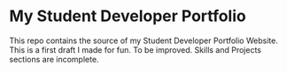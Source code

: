 # <b>My Student Developer Portfolio</b>

This repo contains the source of my Student Developer Portfolio Website.
<br>
This is a first draft I made for fun. To be improved. Skills and Projects sections are incomplete.


 
 
